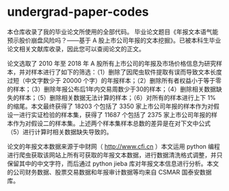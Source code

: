 # undergrad-paper-codes
本仓库收录了我的毕业论文所使用的全部代码。
毕业论文题目《年报文本语气能预示股价崩盘风险吗？——基于 A 股上市公司年报的文本挖掘》。已被本科生毕业论文相关文献库收录，因此您可以查阅论文的正文。

论文选取了 2010 年至 2018 年 A 股所有上市公司的年报及市场价格信息为研究样本，并对样本进行了如下的筛选：（1）删除了因爬虫软件提取有误而导致文本长度过短（中文字数少于 20000 个字）的年报样本；（2）删除所有者权益小于等于零的样本；（3）删除年报公布后1年内交易周数少于30的样本；（4）删除相关数据缺失的样本；（5）删除相关数据无法计算的样本；（6）对所有的样本进行上下 1% 的缩尾。本文最终获得了 18203 个包括了 3350 家上市公司年报的样本作为对假设一进行实证检验的样本集，获得了 11687 个包括了 2375 家上市公司年报的样本作为对假设二的样本集。上述两个样本集样本总数的差异是在对下文中公式（5）进行计算时相关数据缺失导致的。

论文的年报文本数据来源于中财网（ http://www.cfi.cn ）本文运用 python 编程进行爬虫获取该网站上所有可获取的年报文本数据，进行数据清洗格式调整，并只保留其中的中文字符，而后通过 python jieba 库对年报文本信息进行分析。本文的公司财务数据、股票交易数据和年报审计数据等均来自 CSMAR 国泰安数据库。
